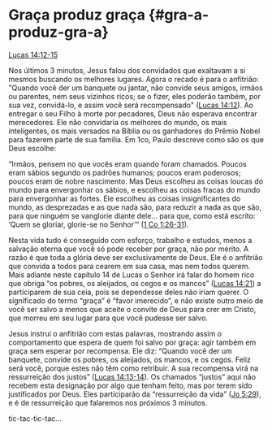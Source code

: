 # **Graça produz graça** {#gra-a-produz-gra-a}

[Lucas 14:12-15](http://bibliaonline.com.br/acf/lc/14/12-15)

Nos últimos 3 minutos, Jesus falou dos convidados que exaltavam a si mesmos buscando os melhores lugares. Agora o recado é para o anfitrião: &quot;Quando você der um banquete ou jantar, não convide seus amigos, irmãos ou parentes, nem seus vizinhos ricos; se o fizer, eles poderão também, por sua vez, convidá-lo, e assim você será recompensado&quot; ([Lucas 14:12](http://bibliaonline.com.br/acf/lc/14/12)). Ao entregar o seu Filho à morte por pecadores, Deus não esperava encontrar merecedores. Ele não convidaria os melhores do mundo, os mais inteligentes, os mais versados na Bíblia ou os ganhadores do Prêmio Nobel para fazerem parte de sua família. Em 1co, Paulo descreve como são os que Deus escolhe:

“Irmãos, pensem no que vocês eram quando foram chamados. Poucos eram sábios segundo os padrões humanos; poucos eram poderosos; poucos eram de nobre nascimento. Mas Deus escolheu as coisas loucas do mundo para envergonhar os sábios, e escolheu as coisas fracas do mundo para envergonhar as fortes. Ele escolheu as coisas insignificantes do mundo, as desprezadas e as que nada são, para reduzir a nada as que são, para que ninguém se vanglorie diante dele... para que, como está escrito: ‘Quem se gloriar, glorie-se no Senhor’” ([1 Co 1:26-31](http://bibliaonline.com.br/acf/1co/1/26-31)).

Nesta vida tudo é conseguido com esforço, trabalho e estudos, menos a salvação eterna que você só pode receber por graça, não por mérito. A razão é que toda a glória deve ser exclusivamente de Deus. Ele é o anfitrião que convida a todos para cearem em sua casa, mas nem todos querem. Mais adiante neste capítulo 14 de Lucas o Senhor irá falar do homem rico que obriga “os pobres, os aleijados, os cegos e os mancos” ([Lucas 14:21](http://bibliaonline.com.br/acf/lc/14/21)) a participarem de sua ceia, pois se dependesse deles não iriam querer. O significado do termo “graça” é “favor imerecido”, e não existe outro meio de você ser salvo a menos que aceite o convite de Deus para crer em Cristo, que morreu em seu lugar para que você pudesse ser salvo.

Jesus instrui o anfitrião com estas palavras, mostrando assim o comportamento que espera de quem foi salvo por graça: agir também em graça sem esperar por recompensa. Ele diz: “Quando você der um banquete, convide os pobres, os aleijados, os mancos, e os cegos. Feliz será você, porque estes não têm como retribuir. A sua recompensa virá na ressurreição dos justos” ([Lucas 14:13-14](http://bibliaonline.com.br/acf/lc/14/13-14)). Os chamados “justos” aqui não recebem esta designação por algo que tenham feito, mas por terem sido justificados por Deus. Eles participarão da “ressurreição da vida” ([Jo 5:29](http://bibliaonline.com.br/acf/jo/5/29)), e é de ressurreição que falaremos nos próximos 3 minutos.

tic-tac-tic-tac...